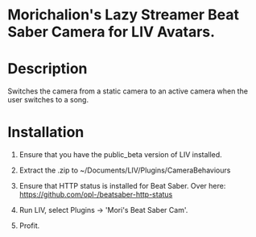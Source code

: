 # Morichalion's Lazy Streamer Beat Saber Camera for LIV Avatars.

# Description
Switches the camera from a static camera to an active camera when the user switches to a song. 

# Installation
1. Ensure that you have the public_beta version of LIV installed.

2. Extract the .zip to ~/Documents/LIV/Plugins/CameraBehaviours

3. Ensure that HTTP status is installed for Beat Saber. Over here: https://github.com/opl-/beatsaber-http-status

5. Run LIV, select Plugins -> 'Mori's Beat Saber Cam'.
 
6. Profit. 


